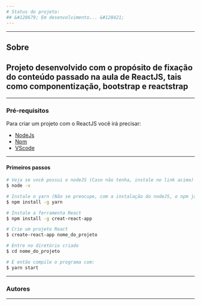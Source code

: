 ```yaml
---
# Status do projeto: 
## &#128679; Em desenvolvimento... &#128421;
---
```


---
## Sobre
Projeto desenvolvido com o propósito de fixação do conteúdo passado na aula de ReactJS, tais como componentização, bootstrap e reactstrap
---

---
### Pré-requisitos

Para criar um projeto com o ReactJS você irá precisar:
<nav>
  <ul>
    <li><a href="https://nodejs.org/en/">NodeJs </a></li>
    <li><a href="https://pt-br.reactjs.org/docs/create-a-new-react-app.html">Npm</a></li>
    <li><a href="https://code.visualstudio.com/Download">VScode</a></li>
  </ul>
</nav>

---

#### Primeiros passos
```bash
# Veja se você possui o nodeJS (Caso não tenha, instale no link acima)
$ node -v

# Instale o yarn (Não se preocupe, com a instalação do nodeJS, o npm já vem instalado)
$ npm install -g yarn

# Instale a ferramenta React
$ npm install -g creat-react-app

# Crie um projeto React
$ create-react-app nome_do_projeto

# Entre no diretório criado
$ cd nome_do_projeto

# E então compile o programa com:
$ yarn start
```

---
### Autores

---
